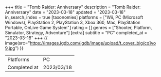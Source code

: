 +++
title = "Tomb Raider: Anniversary"
description = "Tomb Raider: Anniversary"
date = "2023-03-18"
updated = "2023-03-18"
in_search_index = true
[taxonomies]
platforms = ["Wii, PC (Microsoft Windows), PlayStation 2, PlayStation 3, Xbox 360, Mac, PlayStation Portable, OnLive Game System"]
rating = []
genres = ["Shooter, Platform, Simulator, Strategy, Adventure"]
[extra]
subtitle = "PC"
completed_at = "2023-03-18"
+++
{{ image(src="https://images.igdb.com/igdb/image/upload/t_cover_big/co1vo9.jpg") }}

|              |            |
| ------------ | ---------- |
| Platforms    | PC |
| Completed at | 2023/03/18 |

